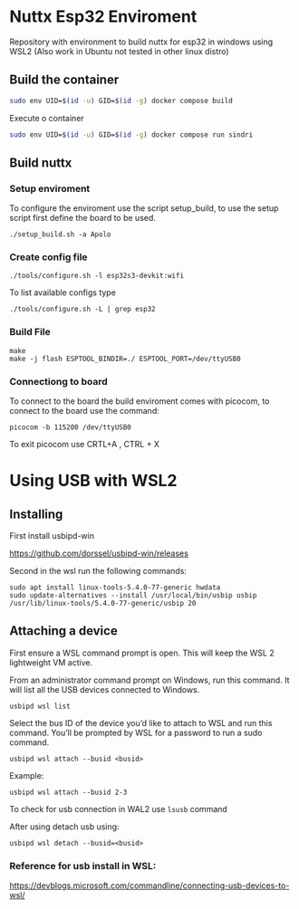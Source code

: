 # Nuttx Esp32 Enviroment
Repository with environment to build nuttx for esp32 in windows using WSL2 (Also work in Ubuntu not tested in other linux distro)

## Build the container
``` bash
sudo env UID=$(id -u) GID=$(id -g) docker compose build
```

Execute o container

``` bash
sudo env UID=$(id -u) GID=$(id -g) docker compose run sindri
```

## Build nuttx

### Setup enviroment

To configure the enviroment use the script setup_build, to use the setup script first define the board to be used.
```
./setup_build.sh -a Apolo
```


### Create config file

```
./tools/configure.sh -l esp32s3-devkit:wifi
```

To list available configs type

```
./tools/configure.sh -L | grep esp32  
```


### Build File
```
make  
make -j flash ESPTOOL_BINDIR=./ ESPTOOL_PORT=/dev/ttyUSB0
```

### Connectiong to board

To connect to the board the build enviroment comes with picocom, to connect to the board use the command:
```
picocom -b 115200 /dev/ttyUSB0 
```
To exit picocom use CRTL+A , CTRL + X



# Using USB with WSL2

## Installing

First install usbipd-win

https://github.com/dorssel/usbipd-win/releases

Second in the wsl run the following commands:

```
sudo apt install linux-tools-5.4.0-77-generic hwdata
sudo update-alternatives --install /usr/local/bin/usbip usbip /usr/lib/linux-tools/5.4.0-77-generic/usbip 20
```

## Attaching a device

First ensure a WSL command prompt is open. This will keep the WSL 2 lightweight VM active.

From an administrator command prompt on Windows, run this command. It will list all the USB devices connected to Windows.

```
usbipd wsl list
```
Select the bus ID of the device you’d like to attach to WSL and run this command. You’ll be prompted by WSL for a password to run a sudo command.

```
usbipd wsl attach --busid <busid>
```
Example:
```
usbipd wsl attach --busid 2-3
```

To check for usb connection in WAL2 use ```lsusb``` command

After using detach usb using:
```
usbipd wsl detach --busid=<busid>
```

### Reference for usb install in WSL:
https://devblogs.microsoft.com/commandline/connecting-usb-devices-to-wsl/
